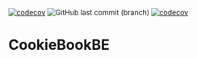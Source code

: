 [![codecov](https://codecov.io/gh/MyCookieBook/CookieBookBE/branch/newgradle/graph/badge.svg?token=S5EVA9JBFQ)](https://codecov.io/gh/MyCookieBook/CookieBookBE)
![GitHub last commit (branch)](https://img.shields.io/github/last-commit/MyCookieBook/CookieBookBE/master)
[![codecov](https://codecov.io/gh/MyCookieBook/CookieBookBE/branch/newgradle/graph/badge.svg?token=S5EVA9JBFQ)](https://codecov.io/gh/MyCookieBook/CookieBookBE)
# CookieBookBE
